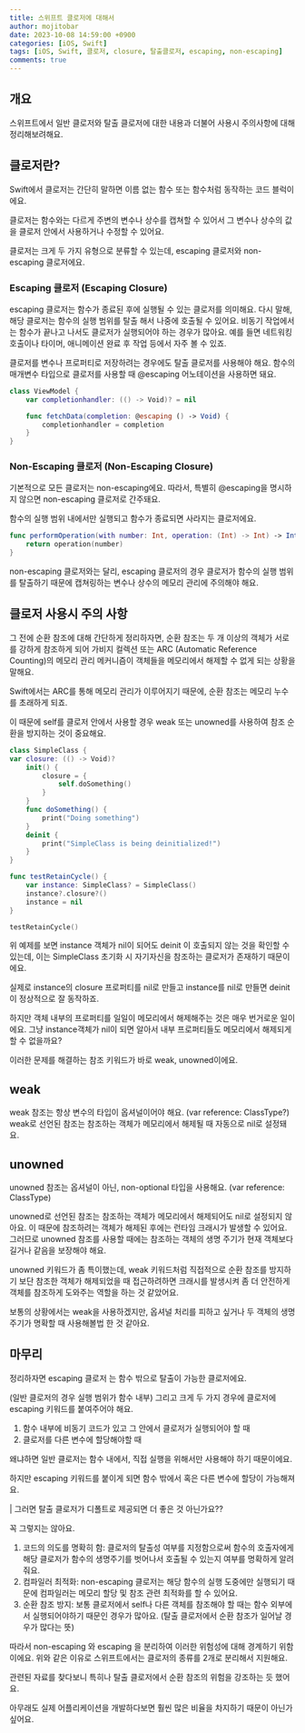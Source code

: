 ```yaml
---
title: 스위프트 클로저에 대해서
author: mojitobar
date: 2023-10-08 14:59:00 +0900
categories: [iOS, Swift]
tags: [iOS, Swift, 클로저, closure, 탈출클로저, escaping, non-escaping]
comments: true
---
```


## 개요

스위프트에서 일반 클로저와 탈출 클로저에 대한 내용과 더불어 사용시 주의사항에 대해 정리해보려해요.

## 클로저란?

Swift에서 클로저는 간단히 말하면 이름 없는 함수 또는 함수처럼 동작하는 코드 블럭이에요.

클로저는 함수와는 다르게 주변의 변수나 상수를 캡쳐할 수 있어서 그 변수나 상수의 값을 클로저 안에서 사용하거나 수정할 수 있어요.

클로저는 크게 두 가지 유형으로 분류할 수 있는데, escaping 클로저와 non-escaping 클로저에요.

### Escaping 클로저 (Escaping Closure)

escaping 클로저는 함수가 종료된 후에 실행될 수 있는 클로저를 의미해요. 다시 말해, 해당 클로저는 함수의 실행 범위를 탈출 해서 나중에 호출될 수 있어요.
비동기 작업에서는 함수가 끝나고 나서도 클로저가 실행되어야 하는 경우가 많아요. 예를 들면 네트워킹 호출이나 타이머, 애니메이션 완료 후 작업 등에서 자주 볼 수 있죠.

클로저를 변수나 프로퍼티로 저장하려는 경우에도 탈출 클로저를 사용해야 해요.
함수의 매개변수 타입으로 클로저를 사용할 때 @escaping 어노테이션을 사용하면 돼요.

```swift
class ViewModel {
    var completionhandler: (() -> Void)? = nil

    func fetchData(completion: @escaping () -> Void) {
        completionhandler = completion
    }
}
```

### Non-Escaping 클로저 (Non-Escaping Closure)

기본적으로 모든 클로저는 non-escaping에요. 따라서, 특별히 @escaping을 명시하지 않으면 non-escaping 클로저로 간주돼요.

함수의 실행 범위 내에서만 실행되고 함수가 종료되면 사라지는 클로저에요.

```swift
func performOperation(with number: Int, operation: (Int) -> Int) -> Int {
    return operation(number)
}
```

non-escaping 클로저와는 달리, escaping 클로저의 경우 클로저가 함수의 실행 범위를 탈출하기 때문에 캡쳐링하는 변수나 상수의 메모리 관리에 주의해야 해요.

## 클로저 사용시 주의 사항

그 전에 순환 참조에 대해 간단하게 정리하자면, 순환 참조는 두 개 이상의 객체가 서로를 강하게 참조하게 되어 가비지 컬렉션 또는 ARC (Automatic Reference Counting)의 메모리 관리 메커니즘이 객체들을 메모리에서 해제할 수 없게 되는 상황을 말해요.

Swift에서는 ARC를 통해 메모리 관리가 이루어지기 때문에, 순환 참조는 메모리 누수를 초래하게 되죠.

이 때문에 self를 클로저 안에서 사용할 경우 weak 또는 unowned를 사용하여 참조 순환을 방지하는 것이 중요해요.

```swift
class SimpleClass {
var closure: (() -> Void)?
    init() {
        closure = {
            self.doSomething()
        }
    }
    func doSomething() {
        print("Doing something")
    }
    deinit {
        print("SimpleClass is being deinitialized!")
    }
}

func testRetainCycle() {
    var instance: SimpleClass? = SimpleClass()
    instance?.closure?()
    instance = nil
}

testRetainCycle()
```

위 예제를 보면 instance 객체가 nil이 되어도 deinit 이 호출되지 않는 것을 확인할 수 있는데, 이는 SimpleClass 초기화 시 자기자신을 참조하는 클로저가 존재하기 때문이에요.

실제로 instance의 closure 프로퍼티를 nil로 만들고 instance를 nil로 만들면 deinit 이 정상적으로 잘 동작하죠.

하지만 객체 내부의 프로퍼티를 일일이 메모리에서 해제해주는 것은 매우 번거로운 일이에요.
그냥 instance객체가 nil이 되면 알아서 내부 프로퍼티들도 메모리에서 해제되게 할 수 없을까요?

이러한 문제를 해결하는 참조 키워드가 바로 weak, unowned이에요.

## weak

weak 참조는 항상 변수의 타입이 옵셔널이어야 해요. (var reference: ClassType?)
weak로 선언된 참조는 참조하는 객체가 메모리에서 해제될 때 자동으로 nil로 설정돼요.

## unowned

unowned 참조는 옵셔널이 아닌, non-optional 타입을 사용해요. (var reference: ClassType)

unowned로 선언된 참조는 참조하는 객체가 메모리에서 해제되어도 nil로 설정되지 않아요. 이 때문에 참조하려는 객체가 해제된 후에는 런타임 크래시가 발생할 수 있어요.
그러므로 unowned 참조를 사용할 때에는 참조하는 객체의 생명 주기가 현재 객체보다 길거나 같음을 보장해야 해요.

unowned 키워드가 좀 특이했는데, weak 키워드처럼 직접적으로 순환 참조를 방지하기 보단 참조한 객체가 해제되었을 때 접근하려하면 크래시를 발생시켜 좀 더 안전하게 객체를 참조하게 도와주는 역할을 하는 것 같았어요.

보통의 상황에서는 weak을 사용하겠지만, 옵셔널 처리를 피하고 싶거나 두 객체의 생명 주기가 명확할 때 사용해볼법 한 것 같아요.

## 마무리

정리하자면 escaping 클로저 는 함수 밖으로 탈출이 가능한 클로저에요.

(일반 클로저의 경우 실행 범위가 함수 내부) 그리고 크게 두 가지 경우에 클로저에 escaping 키워드를 붙여주어야 해요.

1. 함수 내부에 비동기 코드가 있고 그 안에서 클로저가 실행되어야 할 때
2. 클로저를 다른 변수에 할당해야할 때

왜냐하면 일반 클로저는 함수 내에서, 직접 실행을 위해서만 사용해야 하기 때문이에요.

하지만 escaping 키워드를 붙이게 되면 함수 밖에서 혹은 다른 변수에 할당이 가능해져요.

| 그러면 탈출 클로저가 디폴트로 제공되면 더 좋은 것 아닌가요??

꼭 그렇지는 않아요.

1. 코드의 의도를 명확히 함: 클로저의 탈출성 여부를 지정함으로써 함수의 호출자에게 해당 클로저가 함수의 생명주기를 벗어나서 호출될 수 있는지 여부를 명확하게 알려줘요.
2. 컴파일러 최적화: non-escaping 클로저는 해당 함수의 실행 도중에만 실행되기 때문에 컴파일러는 메모리 할당 및 참조 관련 최적화를 할 수 있어요.
3. 순환 참조 방지: 보통 클로저에서 self나 다른 객체를 참조해야 할 때는 함수 외부에서 실행되어야하기 때문인 경우가 많아요. (탈출 클로저에서 순환 참조가 일어날 경우가 많다는 뜻)

따라서 non-escaping 와 escaping 을 분리하여 이러한 위험성에 대해 경계하기 위함이에요.
위와 같은 이유로 스위프트에서는 클로저의 종류를 2개로 분리해서 지원해요.

관련된 자료를 찾다보니 특히나 탈출 클로저에서 순환 참조의 위험을 강조하는 듯 했어요.

아무래도 실제 어플리케이션을 개발하다보면 훨씬 많은 비율을 차지하기 때문이 아닌가 싶어요.
